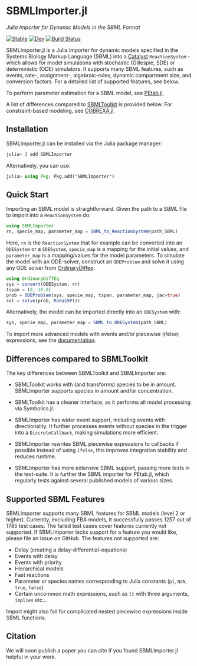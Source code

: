 # SBMLImporter.jl
*Julia Importer for Dynamic Models in the SBML Format*

[![Stable](https://img.shields.io/badge/docs-stable-blue.svg)](https://sebapersson.github.io/SBMLImporter.jl/stable/)
[![Dev](https://img.shields.io/badge/docs-dev-blue.svg)](https://sebapersson.github.io/SBMLImporter.jl/dev/)
[![Build Status](https://github.com/sebapersson/SBMLImporter.jl/actions/workflows/CI.yml/badge.svg?branch=main)](https://github.com/sebapersson/SBMLImporter.jl/actions/workflows/CI.yml?query=branch%3Amain)

SBMLImporter.jl is a Julia importer for dynamic models specified in the Systems Biology Markup Language (SBML) into a [Catalyst](https://github.com/SciML/Catalyst.jl) `ReactionSystem` - which allows for model simulations with stochastic (Gillespie, SDE) or deterministic (ODE) simulators. It supports many SBML features, such as events, rate-, assignment-, algebraic-rules, dynamic compartment size, and conversion factors. For a detailed list of supported features, see below.

To perform parameter estimation for a SBML model, see [PEtab.jl](https://github.com/sebapersson/PEtab.jl).

A list of differences compared to [SBMLToolkit](https://github.com/SciML/SBMLToolkit.jl) is provided below. For constraint-based modeling, see [COBREXA.jl](https://github.com/LCSB-BioCore/COBREXA.jl).

## Installation

SBMLImporter.jl can be installed via the Julia package manager:

```julia
julia> ] add SBMLImporter
```

Alternatively, you can use:

```julia
julia> using Pkg; Pkg.add("SBMLImporter")
```

## Quick Start

Importing an SBML model is straightforward. Given the path to a SBML file to import into a `ReactionSystem` do:

```julia
using SBMLImporter
rn, specie_map, parameter_map = SBML_to_ReactionSystem(path_SBML)
```

Here, `rn` is the `ReactionSystem` that for example can be converted into an `ODESystem` or a `SDESystem`, `specie_map` is a mapping for the initial values, and `parameter_map` is a mapping/values for the model parameters. To simulate the model with an ODE-solver, construct an `ODEProblem` and solve it using any ODE solver from [OrdinaryDiffeq](https://github.com/SciML/OrdinaryDiffEq.jl):

```julia
using OrdinaryDiffEq
sys = convert(ODESystem, rn)
tspan = (0, 10.0)
prob = ODEProblem(sys, specie_map, tspan, parameter_map, jac=true)
sol = solve(prob, Rodas5P())
```

Alternatively, the model can be imported directly into an `ODESystem` with:

```julia
sys, specie_map, parameter_map = SBML_to_ODESystem(path_SBML)
```

To import more advanced models with events and/or piecewise (ifelse) expressions, see the [documentation](https://sebapersson.github.io/SBMLImporter.jl/stable/).

## Differences compared to SBMLToolkit

The key differences between SBMLToolkit and SBMLImporter are:

* SBMLToolkit works with (and transforms) species to be in amount. SBMLImporter supports species in amount and/or concentration.

* SBMLToolkit has a cleaner interface, as it performs all model processing via Symbolics.jl.

* SBMLImporter has wider event support, including events with directionality. It further processes events without species in the trigger into a `DiscreteCallback`, making simulations more efficient.

* SBMLImporter rewrites SBML piecewise expressions to callbacks if possible instead of using `ifelse`, this improves integration stability and reduces runtime.

* SBMLImporter has more extensive SBML support, passing more tests in the test-suite. It is further the SBML importer for PEtab.jl, which regularly tests against several published models of various sizes.

## Supported SBML Features

SBMLImporter supports many SBML features for SBML models (level 2 or higher). Currently, excluding FBA models, it successfully passes 1257 out of 1785 test cases. The failed test cases cover features currently not supported. If SBMLImporter lacks support for a feature you would like, please file an issue on GitHub. The features not supported are:

* Delay (creating a delay-differential-equations)
* Events with delay
* Events with priority
* Hierarchical models
* Fast reactions
* Parameter or species names corresponding to Julia constants (`pi`, `NaN`, `true`, `false`)
* Certain uncommon math expressions, such as `lt` with three arguments, `implies` etc...

Import might also fail for complicated nested piecewise expressions inside SBML functions.

## Citation

We will soon publish a paper you can cite if you found SBMLImporter.jl helpful in your work.
